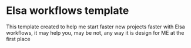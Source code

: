 # Elsa workflows template

This template created to help me start faster new projects faster with Elsa workflows, it may help you, may be not, any way it is design for ME at the first place
